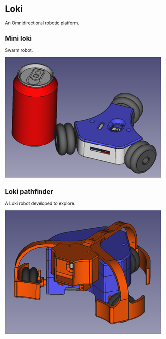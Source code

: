 # Loki

An Omnidirectional robotic platform.

## Mini loki

Swarm robot.

![](mini_loki/loki.png)


## Loki pathfinder

A Loki robot developed to explore.

![](pathfinder/loki.png)
